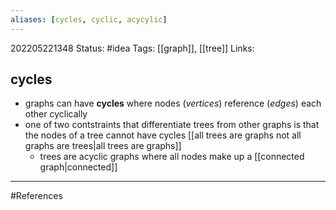 ```yaml
---
aliases: [cycles, cyclic, acycylic]
---
```

202205221348 
Status: #idea
Tags:  [[graph]], [[tree]]
Links:
## cycles
- graphs can have **cycles** where nodes (*vertices*) reference (*edges*) each other cyclically
- one of two contstraints that differentiate trees from other graphs is that the nodes  of a tree cannot have cycles [[all trees are graphs not all graphs are trees|all trees are graphs]]
	- trees are acyclic graphs where all nodes make up a [[connected graph|connected]]

___
#References
